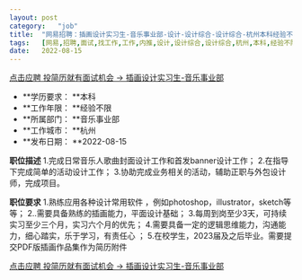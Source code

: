```yaml
---
layout:	post
category:	"job"
title:	"网易招聘：插画设计实习生-音乐事业部-设计-设计综合-设计综合-杭州本科经验不限"
tags:	[网易,招聘,面试,找工作,工作,内推,设计,设计综合,设计综合,杭州,本科,经验不限]
date:	2022-08-15
---
```


[点击应聘 投简历就有面试机会 -> 插画设计实习生-音乐事业部](http://mobile.bole.netease.com/bole/boleDetail?id=38408&employeeId=346f03c3cda5f04c&key=all)



- **学历要求： **本科
- **工作年限： **经验不限
- **所属部门： **音乐事业部
- **工作城市： **杭州
- **发布日期： **2022-08-15



**职位描述**
1.完成日常音乐人歌曲封面设计工作和首发banner设计工作；
2.在指导下完成简单的活动设计工作；
3.协助完成业务相关的活动，辅助正职与外包设计师，完成项目。



**职位要求**
1.熟练应用各种设计常用软件 ，例如photoshop，illustrator，sketch等等；
2..需要具备熟练的插画能力，平面设计基础；
3.每周到岗至少3天，可持续实习至少三个月，实习六个月的优先；
4.需要具备一定的逻辑思维能力，沟通能力，细心踏实，乐于学习，有责任心 ；
5.在校学生，2023届及之后毕业。需要提交PDF版插画作品集作为简历附件



[点击应聘 投简历就有面试机会 -> 插画设计实习生-音乐事业部](http://mobile.bole.netease.com/bole/boleDetail?id=38408&employeeId=346f03c3cda5f04c&key=all)